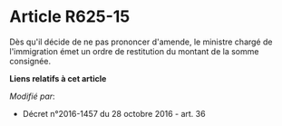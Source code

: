 # Article R625-15

Dès qu'il décide de ne pas prononcer d'amende, le    ministre chargé de l'immigration  émet un ordre de restitution du
montant de la somme consignée.

**Liens relatifs à cet article**

_Modifié par_:

  - Décret n°2016-1457 du 28 octobre 2016 - art. 36
